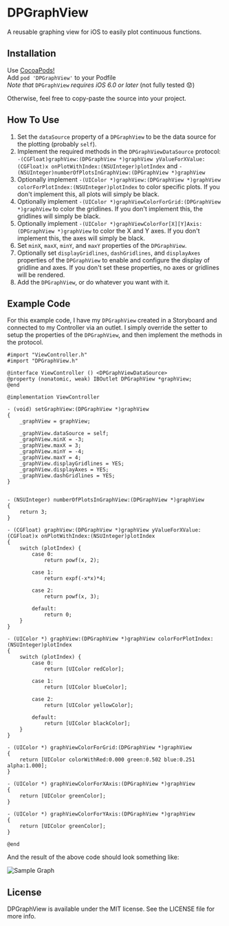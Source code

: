 DPGraphView
===========

A reusable graphing view for iOS to easily plot continuous functions.

## Installation

Use [CocoaPods!](http://beta.cocoapods.org/?q=)
<br />
Add `pod 'DPGraphView'` to your Podfile
<br />
_Note that_ `DPGraphView` _requires iOS 6.0 or later_ (not fully tested :worried:)

Otherwise, feel free to copy-paste the source into your project.

## How To Use

1. Set the `dataSource` property of a `DPGraphView` to be the data source for the plotting (probably `self`).
2. Implement the required methods in the `DPGraphViewDataSource` protocol: `-(CGFloat)graphView:(DPGraphView *)graphView yValueForXValue:(CGFloat)x onPlotWithIndex:(NSUInteger)plotIndex` and `-(NSUInteger)numberOfPlotsInGraphView:(DPGraphView *)graphView`
3. Optionally implement `-(UIColor *)graphView:(DPGraphView *)graphView colorForPlotIndex:(NSUInteger)plotIndex` to color specific plots. If you don't implement this, all plots will simply be black.
4. Optionally implement `-(UIColor *)graphViewColorForGrid:(DPGraphView *)graphView` to color the gridlines. If you don't implement this, the gridlines will simply be black.
5. Optionally implement `-(UIColor *)graphViewColorFor[X][Y]Axis:(DPGraphView *)graphView` to color the X and Y axes. If you don't implement this, the axes will simply be black.
6. Set `minX`, `maxX`, `minY`, and `maxY` properties of the `DPGraphView`.
7. Optionally set `displayGridlines`, `dashGridlines`, and `displayAxes` properties of the `DPGraphView` to enable and configure the display of gridline and axes. If you don't set these properties, no axes or gridlines will be rendered.
8. Add the `DPGraphView`, or do whatever you want with it.

## Example Code

For this example code, I have my `DPGraphView` created in a Storyboard and connected to my Controller via an outlet. I simply override the setter to setup the properties of the `DPGraphView`, and then implement the methods in the protocol.

```objc
#import "ViewController.h"
#import "DPGraphView.h"

@interface ViewController () <DPGraphViewDataSource>
@property (nonatomic, weak) IBOutlet DPGraphView *graphView;
@end

@implementation ViewController

- (void) setGraphView:(DPGraphView *)graphView
{
    _graphView = graphView;
    
    _graphView.dataSource = self;
    _graphView.minX = -3;
    _graphView.maxX = 3;
    _graphView.minY = -4;
    _graphView.maxY = 4;
    _graphView.displayGridlines = YES;
    _graphView.displayAxes = YES;
    _graphView.dashGridlines = YES;
}


- (NSUInteger) numberOfPlotsInGraphView:(DPGraphView *)graphView
{
    return 3;
}

- (CGFloat) graphView:(DPGraphView *)graphView yValueForXValue:(CGFloat)x onPlotWithIndex:(NSUInteger)plotIndex
{
    switch (plotIndex) {
        case 0:
            return powf(x, 2);
            
        case 1:
            return expf(-x*x)*4;
            
        case 2:
            return powf(x, 3);
            
        default:
            return 0;
    }
}

- (UIColor *) graphView:(DPGraphView *)graphView colorForPlotIndex:(NSUInteger)plotIndex
{
    switch (plotIndex) {
        case 0:
            return [UIColor redColor];
            
        case 1:
            return [UIColor blueColor];
            
        case 2:
            return [UIColor yellowColor];
            
        default:
            return [UIColor blackColor];
    }
}

- (UIColor *) graphViewColorForGrid:(DPGraphView *)graphView
{
    return [UIColor colorWithRed:0.000 green:0.502 blue:0.251 alpha:1.000];
}

- (UIColor *) graphViewColorForXAxis:(DPGraphView *)graphView
{
    return [UIColor greenColor];
}

- (UIColor *) graphViewColorForYAxis:(DPGraphView *)graphView
{
    return [UIColor greenColor];
}

@end
```

And the result of the above code should look something like:

![Sample Graph](https://raw.github.com/donald-pinckney/DPGraphView/master/sample_graph.png)

## License

DPGraphView is available under the MIT license. See the LICENSE file for more info.
